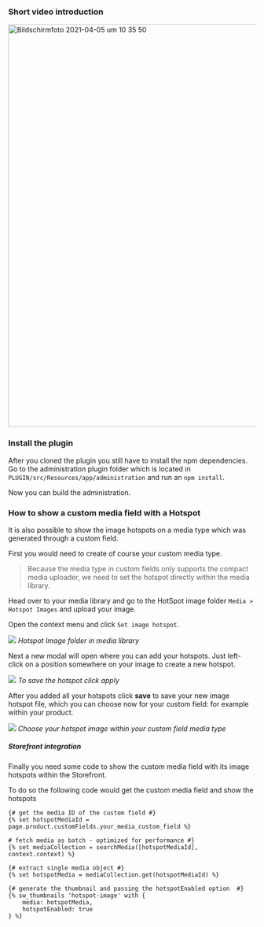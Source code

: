 ### Short video introduction

<a href="https://youtu.be/D4vTilgZ-xc" target="_blank"><img width="818" alt="Bildschirmfoto 2021-04-05 um 10 35 50" src="https://user-images.githubusercontent.com/8193345/113549820-bbcbf280-95fa-11eb-834b-1121f1df9be4.png"></a>

### Install the plugin  
After you cloned the plugin you still have to install the npm dependencies.
Go to the administration plugin folder which is located in `PLUGIN/src/Resources/app/administration` and run an `npm install`.

Now you can build the administration.

### How to show a custom media field with a Hotspot
It is also possible to show the image hotspots on a media type
which was generated through a custom field.

First you would need to create of course your custom media type.

> Because the media type in custom fields only supports the compact media uploader,
we need to set the hotspot directly within the media library.

Head over to your media library and go to the HotSpot image folder `Media > Hotspot Images`
and upload your image.

Open the context menu and click `Set image hotspot`.

![](https://res.cloudinary.com/dtgdh7noz/image/upload/v1614600120/Hotspot%20Plugin/Bildschirmfoto_2021-03-01_um_14.01.22_cxdpu4.png)
*Hotspot Image folder in media library*

Next a new modal will open where you can add your hotspots. Just left-click on a position somewhere on your image to
create a new hotspot. 

![](https://res.cloudinary.com/dtgdh7noz/image/upload/v1614600322/Hotspot%20Plugin/Bildschirmfoto_2021-03-01_um_14.04.49_q9xm4u.png)
*To save the hotspot click apply*

After you added all your hotspots click **save** to save your new image hotspot file,
which you can choose now for your custom field: for example within your product.

![](https://res.cloudinary.com/dtgdh7noz/image/upload/v1614600531/Hotspot%20Plugin/Bildschirmfoto_2021-03-01_um_14.08.07_zkkouu.png)
*Choose your hotspot image within your custom field media type*

##### Storefront integration

Finally you need some code to show the custom media field with its image hotspots within the Storefront.

To do so the following code would get the custom media field and show 
the hotspots

```
{# get the media ID of the custom field #}
{% set hotspotMediaId = page.product.customFields.your_media_custom_field %}

# fetch media as batch - optimized for performance #}
{% set mediaCollection = searchMedia([hotspotMediaId], context.context) %}

{# extract single media object #}
{% set hotspotMedia = mediaCollection.get(hotspotMediaId) %}

{# generate the thumbnail and passing the hotspotEnabled option  #}
{% sw_thumbnails 'hotspot-image' with {
    media: hotspotMedia,
    hotspotEnabled: true
} %}
```

